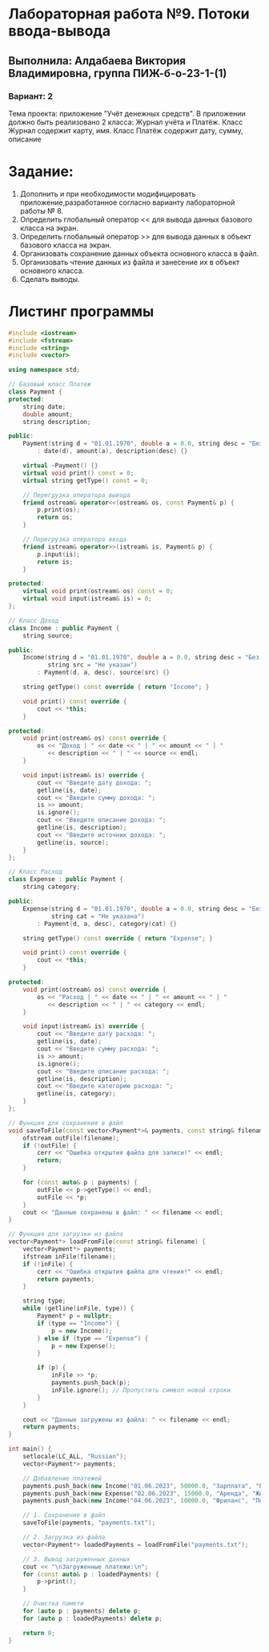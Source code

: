 # Лабораторная работа №9. Потоки ввода-вывода
## Выполнила: Алдабаева Виктория Владимировна, группа ПИЖ-б-о-23-1-(1)
### Вариант: 2

Тема проекта: приложение "Учёт денежных средств". 
В приложении должно быть реализовано 2 класса: Журнал учёта и Платёж. Класс Журнал содержит карту, имя. Класс Платёж содержит дату, сумму, описание

# Задание:
1. Дополнить и при необходимости модифицировать приложение,разработанное согласно варианту лабораторной работы № 8. 
2. Определить глобальный оператор << для вывода данных базового класса на экран.
3. Определить глобальный оператор >> для вывода данных в объект базового класса на экран.
4. Организовать сохранение данных объекта основного класса в файл.
5. Организовать чтение данных из файла и занесение их в объект основного класса.
6. Сделать выводы.

# Листинг программы 

```cpp
#include <iostream>
#include <fstream>
#include <string>
#include <vector>

using namespace std;

// Базовый класс Платеж
class Payment {
protected:
    string date;
    double amount;
    string description;

public:
    Payment(string d = "01.01.1970", double a = 0.0, string desc = "Без описания")
        : date(d), amount(a), description(desc) {}

    virtual ~Payment() {}
    virtual void print() const = 0;
    virtual string getType() const = 0;

    // Перегрузка оператора вывода
    friend ostream& operator<<(ostream& os, const Payment& p) {
        p.print(os);
        return os;
    }

    // Перегрузка оператора ввода
    friend istream& operator>>(istream& is, Payment& p) {
        p.input(is);
        return is;
    }

protected:
    virtual void print(ostream& os) const = 0;
    virtual void input(istream& is) = 0;
};

// Класс Доход
class Income : public Payment {
    string source;

public:
    Income(string d = "01.01.1970", double a = 0.0, string desc = "Без описания", 
           string src = "Не указан")
        : Payment(d, a, desc), source(src) {}

    string getType() const override { return "Income"; }

    void print() const override {
        cout << *this;
    }

protected:
    void print(ostream& os) const override {
        os << "Доход | " << date << " | " << amount << " | " 
           << description << " | " << source << endl;
    }

    void input(istream& is) override {
        cout << "Введите дату дохода: ";
        getline(is, date);
        cout << "Введите сумму дохода: ";
        is >> amount;
        is.ignore();
        cout << "Введите описание дохода: ";
        getline(is, description);
        cout << "Введите источник дохода: ";
        getline(is, source);
    }
};

// Класс Расход
class Expense : public Payment {
    string category;

public:
    Expense(string d = "01.01.1970", double a = 0.0, string desc = "Без описания", 
            string cat = "Не указана")
        : Payment(d, a, desc), category(cat) {}

    string getType() const override { return "Expense"; }

    void print() const override {
        cout << *this;
    }

protected:
    void print(ostream& os) const override {
        os << "Расход | " << date << " | " << amount << " | " 
           << description << " | " << category << endl;
    }

    void input(istream& is) override {
        cout << "Введите дату расхода: ";
        getline(is, date);
        cout << "Введите сумму расхода: ";
        is >> amount;
        is.ignore();
        cout << "Введите описание расхода: ";
        getline(is, description);
        cout << "Введите категорию расхода: ";
        getline(is, category);
    }
};

// Функция для сохранения в файл
void saveToFile(const vector<Payment*>& payments, const string& filename) {
    ofstream outFile(filename);
    if (!outFile) {
        cerr << "Ошибка открытия файла для записи!" << endl;
        return;
    }

    for (const auto& p : payments) {
        outFile << p->getType() << endl;
        outFile << *p;
    }
    cout << "Данные сохранены в файл: " << filename << endl;
}

// Функция для загрузки из файла
vector<Payment*> loadFromFile(const string& filename) {
    vector<Payment*> payments;
    ifstream inFile(filename);
    if (!inFile) {
        cerr << "Ошибка открытия файла для чтения!" << endl;
        return payments;
    }

    string type;
    while (getline(inFile, type)) {
        Payment* p = nullptr;
        if (type == "Income") {
            p = new Income();
        } else if (type == "Expense") {
            p = new Expense();
        }

        if (p) {
            inFile >> *p;
            payments.push_back(p);
            inFile.ignore(); // Пропустить символ новой строки
        }
    }

    cout << "Данные загружены из файла: " << filename << endl;
    return payments;
}

int main() {
    setlocale(LC_ALL, "Russian");
    vector<Payment*> payments;

    // Добавление платежей
    payments.push_back(new Income("01.06.2023", 50000.0, "Зарплата", "Работа"));
    payments.push_back(new Expense("02.06.2023", 15000.0, "Аренда", "Жилье"));
    payments.push_back(new Income("04.06.2023", 10000.0, "Фриланс", "Подработка"));

    // 1. Сохранение в файл
    saveToFile(payments, "payments.txt");

    // 2. Загрузка из файла
    vector<Payment*> loadedPayments = loadFromFile("payments.txt");

    // 3. Вывод загруженных данных
    cout << "\nЗагруженные платежи:\n";
    for (const auto& p : loadedPayments) {
        p->print();
    }

    // Очистка памяти
    for (auto p : payments) delete p;
    for (auto p : loadedPayments) delete p;

    return 0;
}
```




